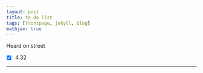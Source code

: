 ```yaml
---
layout: post
title: to do list
tags: [frontpage, jekyll, blog]
mathjax: true
---
```

Heard on street
- [x]  4.32

---


